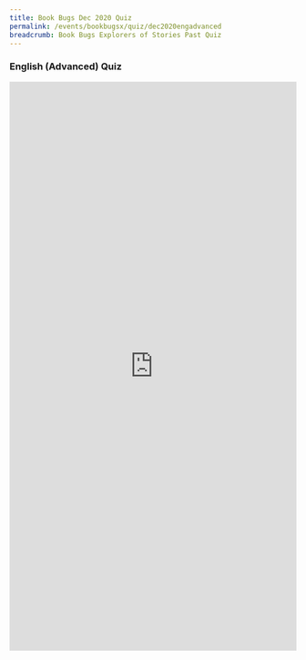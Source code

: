 ```yaml
---
title: Book Bugs Dec 2020 Quiz
permalink: /events/bookbugsx/quiz/dec2020engadvanced
breadcrumb: Book Bugs Explorers of Stories Past Quiz
---
```


### English (Advanced) Quiz

<iframe src="https://docs.google.com/forms/d/e/1FAIpQLScZJ91JAB3aTIR6O03QihKY8YKJFCxMWctpdy7ete4p9MMqmQ/viewform?embedded=true" width="100%" height="1000" frameborder="0" marginheight="0" marginwidth="0">Loading…</iframe>
